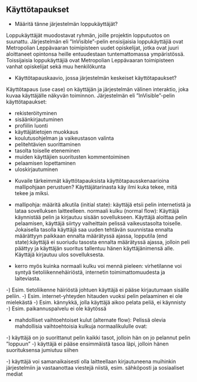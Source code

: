 ## Käyttötapaukset

- Määritä tänne järjestelmän loppukäyttäjät?

Loppukäyttäjät muodostavat ryhmän, joille projektin lopputuotos on suunattu. Järjestelmän eli ”InVisible”-pelin ensisijaisia loppukäyttäjiä ovat Metropolian Leppävaaran toimipisteen uudet opiskelijat, jotka ovat juuri aloittaneet opintonsa heille entuudestaan tuntemattomassa ympäristössä. Toissijaisia loppukäyttäjiä ovat Metropolian Leppävaaran toimipisteen vanhat opiskelijat sekä muu henkilökunta

- Käyttötapauskaavio, jossa järjestelmän keskeiset käyttötapaukset?

Käyttötapaus (use case) on käyttäjän ja järjestelmän välinen interaktio, joka kuvaa käyttäjälle näkyvän toiminnon. Järjestelmän eli ”InVisible”-pelin käyttötapaukset:

* rekisteröityminen
* sisäänkirjautuminen
* profiilin luonti
* käyttäjätietojen muokkaus
* koulutusohjelman ja vaikeustason valinta
* pelitehtävien suorittaminen
* tasolta toiselle eteneminen
* muiden käyttäjien suoritusten kommentoiminen
* pelaamisen lopettaminen
* uloskirjautuminen

- Kuvaile tärkeimmät käyttötapauksista käyttötapausskenaarioina mallipohjaan perustuen?
Käyttäjätarinasta käy ilmi kuka tekee, mitä tekee ja miksi.

-	mallipohja: määritä alkutila (initial state): käyttäjä etsii pelin internetistä ja lataa sovelluksen laitteelleen. normaali kulku (normal flow): Käyttäjä käynnistää pelin ja kirjautuu sisään sovellukseen. Käyttäjä aloittaa pelin pelaamisen, käyttäjä siirtyy vaiheittain pelissä vaikeustasolta toiselle. Jokaisella tasolla käyttäjä saa uuden tehtävän suunnistaa ennalta määrättyyn paikkaan ennalta määrätyssä ajassa, lopputila (end state):käyttäjä ei suoriudu tasosta ennalta määrätyssä ajassa, jolloin peli päättyy ja käyttäjän suoritus tallentuu hänen käyttäjänimensä alle. Käyttäjä kirjautuu ulos sovelluksesta.
-	kerro myös kuinka normaali kulku voi mennä pieleen: virhetilanne voi syntyä tietoliikennehäiriöstä, internetin toimimattomuudesta ja laiteviasta.

-)	Esim. tietoliikenne häiriöstä johtuen käyttäjä ei pääse kirjautumaan sisälle peliin.
-)	Esim. internet-yhteyden hitauden vuoksi pelin pelaaminen ei ole mielekästä
-)	Esim. kännykkä, jolla käyttäjä aikoo pelata peliä, ei käynnisty
-)	Esim. paikannuspalvelu ei ole käytössä

-	mahdolliset vaihtoehtoiset kulut (alternate flow): Pelissä olevia mahdollisia vaihtoehtoisia kulkuja normaalikululle ovat:

-)	käyttäjä on jo suorittanut pelin kaikki tasot, jolloin hän on jo pelannut pelin ”loppuun”
-)	käyttäjä ei pääse ensimmäistä tasoa läpi, jolloin hänen suorituksensa jumiutuu siihen

-)	käyttäjä voi samanaikaisesti olla laitteellaan kirjautuneena muihinkin järjestelmiin ja vastaanottaa viestejä niistä, esim. sähköposti ja sosiaaliset mediat
